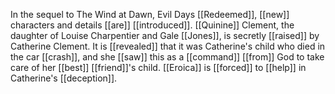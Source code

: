 In the sequel to The Wind at Dawn, Evil Days [[Redeemed]], [[new]] characters and details [[are]] [[introduced]]. [[Quinine]] Clement, the daughter of Louise Charpentier and Gale [[Jones]], is secretly [[raised]] by Catherine Clement. It is [[revealed]] that it was Catherine's child who died in the car [[crash]], and she [[saw]] this as a [[command]] [[from]] God to take care of her [[best]] [[friend]]'s child. [[Eroica]] is [[forced]] to [[help]] in Catherine's [[deception]].